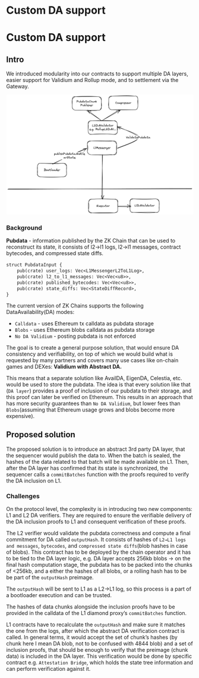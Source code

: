 # Custom DA support

# Custom DA support

## Intro

We introduced modularity into our contracts to support multiple DA layers, easier support for Validium and Rollup mode, and to settlement via the Gateway.

![CustomDA.png](./Custom_DA.png)

### Background

**Pubdata** - information published by the ZK Chain that can be used to reconstruct its state, it consists of l2→l1 logs, l2→l1 messages, contract bytecodes, and compressed state diffs.

```solidity
struct PubdataInput {
    pub(crate) user_logs: Vec<L1MessengerL2ToL1Log>,
    pub(crate) l2_to_l1_messages: Vec<Vec<u8>>,
    pub(crate) published_bytecodes: Vec<Vec<u8>>,
    pub(crate) state_diffs: Vec<StateDiffRecord>,
}

```

The current version of ZK Chains supports the following DataAvailability(DA) modes:

- `Calldata` - uses Ethereum tx calldata as pubdata storage
- `Blobs` - uses Ethereum blobs calldata as pubdata storage
- `No DA Validium` - posting pubdata is not enforced

The goal is to create a general purpose solution, that would ensure DA consistency and verifiability, on top of which we would build what is requested by many partners and covers many use cases like on-chain games and DEXes: **Validium with Abstract DA.**

This means that a separate solution like AvailDA, EigenDA, Celestia, etc. would be used to store the pubdata. The idea is that every solution like that (`DA layer`) provides a proof of inclusion of our pubdata to their storage, and this proof can later be verified on Ethereum. This results in an approach that has more security guarantees than `No DA Validium`, but lower fees than `Blobs`(assuming that Ethereum usage grows and blobs become more expensive).

## Proposed solution

The proposed solution is to introduce an abstract 3rd party DA layer, that the sequencer would publish the data to. When the batch is sealed, the hashes of the data related to that batch will be made available on L1. Then, after the DA layer has confirmed that its state is synchronized, the sequencer calls a `commitBatches` function with the proofs required to verify the DA inclusion on L1.

### Challenges

On the protocol level, the complexity is in introducing two new components: L1 and L2 DA verifiers. They are required to ensure the verifiable delivery of the DA inclusion proofs to L1 and consequent verification of these proofs.

The L2 verifier would validate the pubdata correctness and compute a final commitment for DA called `outputHash`. It consists of hashes of `L2→L1 logs and messages`, `bytecodes`, and `compressed state diffs`(blob hashes in case of blobs). This contract has to be deployed by the chain operator and it has to be tied to the DA layer logic, e.g. DA layer accepts 256kb blobs → on the final hash computation stage, the pubdata has to be packed into the chunks of <256kb, and a either the hashes of all blobs, or a rolling hash has to be be part of the `outputHash` preimage.

The `outputHash` will be sent to L1 as a L2→L1 log, so this process is a part of a bootloader execution and can be trusted.

The hashes of data chunks alongside the inclusion proofs have to be provided in the calldata of the L1 diamond proxy’s `commitBatches` function.

L1 contracts have to recalculate the `outputHash` and make sure it matches the one from the logs, after which the abstract DA verification contract is called. In general terms, it would accept the set of chunk’s hashes (by chunk here I mean DA blob, not to be confused with 4844 blob) and a set of inclusion proofs, that should be enough to verify that the preimage (chunk data) is included in the DA layer. This verification would be done by specific contract e.g. `Attestation Bridge`, which holds the state tree information and can perform verification against it.